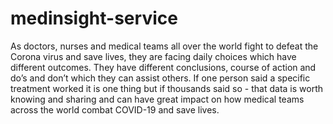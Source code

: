 # medinsight-service
As doctors, nurses and medical teams all over the world fight to defeat the Corona virus and save lives, they are facing daily choices which have different outcomes. They have different conclusions, course of action and do’s and don’t which they can assist others. If one person said a specific treatment worked it is one thing but if thousands said so - that data is worth knowing and sharing and can have great impact on how medical teams across the world combat COVID-19 and save lives.
